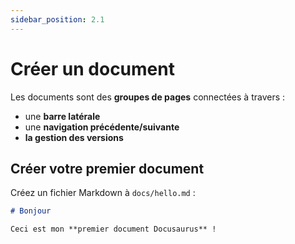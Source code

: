 ```yaml
---
sidebar_position: 2.1
---
```


# Créer un document

Les documents sont des **groupes de pages** connectées à travers :

- une **barre latérale**
- une **navigation précédente/suivante**
- **la gestion des versions**

## Créer votre premier document

Créez un fichier Markdown à `docs/hello.md` :

```md title="docs/hello.md"
# Bonjour

Ceci est mon **premier document Docusaurus** !
```